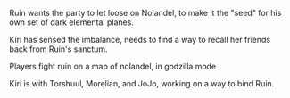 Ruin wants the party to let loose on Nolandel, to make it the "seed" for his own set of dark elemental planes.

Kiri has sensed the imbalance, needs to find a way to recall her friends back from Ruin's sanctum.

Players fight ruin on a map of nolandel, in godzilla mode

Kiri is with Torshuul, Morelian, and JoJo, working on a way to bind Ruin.